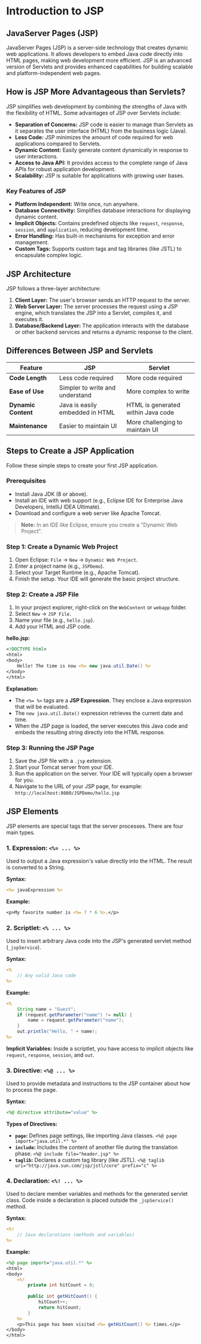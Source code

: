 # Introduction to JSP

## JavaServer Pages (JSP)

JavaServer Pages (JSP) is a server-side technology that creates dynamic web applications. It allows developers to embed Java code directly into HTML pages, making web development more efficient. JSP is an advanced version of Servlets and provides enhanced capabilities for building scalable and platform-independent web pages.

## How is JSP More Advantageous than Servlets?

JSP simplifies web development by combining the strengths of Java with the flexibility of HTML. Some advantages of JSP over Servlets include:

-   **Separation of Concerns:** JSP code is easier to manage than Servlets as it separates the user interface (HTML) from the business logic (Java).
-   **Less Code:** JSP minimizes the amount of code required for web applications compared to Servlets.
-   **Dynamic Content:** Easily generate content dynamically in response to user interactions.
-   **Access to Java API:** It provides access to the complete range of Java APIs for robust application development.
-   **Scalability:** JSP is suitable for applications with growing user bases.

### Key Features of JSP

-   **Platform Independent:** Write once, run anywhere.
-   **Database Connectivity:** Simplifies database interactions for displaying dynamic content.
-   **Implicit Objects:** Contains predefined objects like `request`, `response`, `session`, and `application`, reducing development time.
-   **Error Handling:** Has built-in mechanisms for exception and error management.
-   **Custom Tags:** Supports custom tags and tag libraries (like JSTL) to encapsulate complex logic.

## JSP Architecture

JSP follows a three-layer architecture:

1.  **Client Layer:** The user's browser sends an HTTP request to the server.
2.  **Web Server Layer:** The server processes the request using a JSP engine, which translates the JSP into a Servlet, compiles it, and executes it.
3.  **Database/Backend Layer:** The application interacts with the database or other backend services and returns a dynamic response to the client.

## Differences Between JSP and Servlets

| Feature             | JSP                             | Servlet                            |
|---------------------|---------------------------------|------------------------------------|
| **Code Length**     | Less code required              | More code required                 |
| **Ease of Use**     | Simpler to write and understand | More complex to write              |
| **Dynamic Content** | Java is easily embedded in HTML | HTML is generated within Java code |
| **Maintenance**     | Easier to maintain UI           | More challenging to maintain UI    |

## Steps to Create a JSP Application

Follow these simple steps to create your first JSP application.

### Prerequisites

-   Install Java JDK (8 or above).
-   Install an IDE with web support (e.g., Eclipse IDE for Enterprise Java Developers, IntelliJ IDEA Ultimate).
-   Download and configure a web server like Apache Tomcat.

> **Note:** In an IDE like Eclipse, ensure you create a "Dynamic Web Project".

### Step 1: Create a Dynamic Web Project

1.  Open Eclipse: `File` -> `New` -> `Dynamic Web Project`.
2.  Enter a project name (e.g., `JSPDemo`).
3.  Select your Target Runtime (e.g., Apache Tomcat).
4.  Finish the setup. Your IDE will generate the basic project structure.

### Step 2: Create a JSP File

1.  In your project explorer, right-click on the `WebContent` or `webapp` folder.
2.  Select `New` -> `JSP File`.
3.  Name your file (e.g., `hello.jsp`).
4.  Add your HTML and JSP code.

**hello.jsp:**
```jsp
<!DOCTYPE html>
<html>
<body>
    Hello! The time is now <%= new java.util.Date() %>
</body>
</html>
```

**Explanation:**
- The `<%= %>` tags are a **JSP Expression**. They enclose a Java expression that will be evaluated.
- The `new java.util.Date()` expression retrieves the current date and time.
- When the JSP page is loaded, the server executes this Java code and embeds the resulting string directly into the HTML response.

### Step 3: Running the JSP Page

1.  Save the JSP file with a `.jsp` extension.
2.  Start your Tomcat server from your IDE.
3.  Run the application on the server. Your IDE will typically open a browser for you.
4.  Navigate to the URL of your JSP page, for example: `http://localhost:8080/JSPDemo/hello.jsp`

## JSP Elements

JSP elements are special tags that the server processes. There are four main types.

### 1. Expression: `<%= ... %>`

Used to output a Java expression's value directly into the HTML. The result is converted to a String.

**Syntax:**
```jsp
<%= javaExpression %>
```

**Example:**
```jsp
<p>My favorite number is <%= 7 * 6 %>.</p>
```

### 2. Scriptlet: `<% ... %>`

Used to insert arbitrary Java code into the JSP's generated servlet method (`_jspService`).

**Syntax:**
```jsp
<%
    // Any valid Java code
%>
```

**Example:**
```jsp
<%
    String name = "Guest";
    if (request.getParameter("name") != null) {
        name = request.getParameter("name");
    }
    out.println("Hello, " + name);
%>
```
**Implicit Variables:** Inside a scriptlet, you have access to implicit objects like `request`, `response`, `session`, and `out`.

### 3. Directive: `<%@ ... %>`

Used to provide metadata and instructions to the JSP container about how to process the page.

**Syntax:**
```jsp
<%@ directive attribute="value" %>
```

**Types of Directives:**
-   **`page`:** Defines page settings, like importing Java classes. `<%@ page import="java.util.*" %>`
-   **`include`:** Includes the content of another file during the translation phase. `<%@ include file="header.jsp" %>`
-   **`taglib`:** Declares a custom tag library (like JSTL). `<%@ taglib uri="http://java.sun.com/jsp/jstl/core" prefix="c" %>`

### 4. Declaration: `<%! ... %>`

Used to declare member variables and methods for the generated servlet class. Code inside a declaration is placed outside the `_jspService()` method.

**Syntax:**
```jsp
<%!
    // Java declarations (methods and variables)
%>
```

**Example:**
```jsp
<%@ page import="java.util.*" %>
<html>
<body>
    <%!
        private int hitCount = 0;
        
        public int getHitCount() {
            hitCount++;
            return hitCount;
        }
    %>
    <p>This page has been visited <%= getHitCount() %> times.</p>
</body>
</html>
```